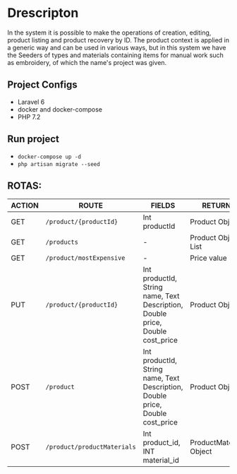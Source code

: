 # Drescripton
In the system it is possible to make the operations of creation, editing, product listing and product recovery by ID. The product context is applied in a generic way and can be used in various ways, but in this system we have the Seeders of types and materials containing items for manual work such as embroidery, of which the name's project was given.

## Project Configs
 - Laravel 6
 - docker and docker-compose
 - PHP 7.2

## Run project
 - `docker-compose up -d`
 - `php artisan migrate --seed`

## ROTAS:
ACTION |            ROUTE             |                                    FIELDS                                     |         RETURN
------ | ---------------------------- | ----------------------------------------------------------------------------- | ----------------------
GET    | `/product/{productId}`       | Int productId                                                                 | Product Object
GET    | `/products`                  | -                                                                             | Product Object List
GET    | `/product/mostExpensive`     | -                                                                             | Price value
PUT    | `/product/{productId}`       | Int productId, String name, Text Description, Double price, Double cost_price | Product Object
POST   | `/product`                   | Int productId, String name, Text Description, Double price, Double cost_price | Product Object
POST   | `/product/productMaterials` | Int product_id, INT material_id                                               | ProductMaterial Object